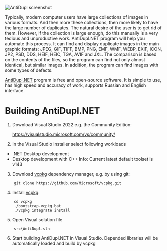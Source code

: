 ![AntiDupl screenshot](https://ermig1979.github.io/AntiDupl/data/help/english/files/MainForm.png)

Typically, modern computer users have large collections of images in various formats. 
And then more these collections, then more likely to have the large number of duplicates. 
The natural desire of the user is to get rid of them. However, if the collection is large 
enough, do this manually is a very tedious and unproductive work. AntiDupl.NET program 
will help you automate this process. It can find and display duplicate images in the main 
graphic formats: JPEG, GIF, TIFF, BMP, PNG, EMF, WMF, WEBP, EXIF, ICON, JP2, PSD, DDS, 
HEIF, HEIC, TGA, AVIF and JXL. 
The comparison is based on the contents of the files, so the program can find not only 
almost identical, but similar images. In addition, the program can find images with some 
types of defects.

[AntiDupl.NET](http://ermig1979.github.io/AntiDupl) program is free and open-source software. 
It is simple to use, has high speed and accuracy of work, supports Russian and English interface.

Building AntiDupl.NET
================================
1. Download Visual Studio 2022
e.g. the Community Edition:

	https://visualstudio.microsoft.com/vs/community/
	
2. In the Visual Studio Installer select following workloads
- .NET Desktop development
- Desktop development with C++
Info: Current latest default toolset is v143
3. Download [vcpkg](https://github.com/Microsoft/vcpkg) dependency manager,
e.g. by using git:
```
	git clone https://github.com/Microsoft/vcpkg.git
```
4. Install [vcpkg](https://github.com/Microsoft/vcpkg):
```
	cd vcpkg
	./bootstrap-vcpkg.bat
	./vcpkg integrate install
```
5. Open Visual solution file
```
	src\AntiDupl.sln
```
6. Start building AntiDupl.NET in Visual Studio.
Depended libraries will be automatically loaded and build by vcpkg
